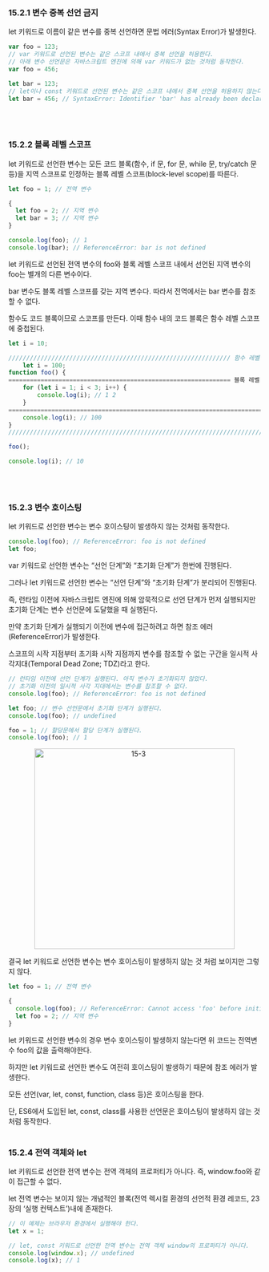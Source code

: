 ### 15.2.1 변수 중복 선언 금지

let 키워드로 이름이 같은 변수를 중복 선언하면 문법 에러(Syntax Error)가 발생한다.

```jsx
var foo = 123;
// var 키워드로 선언된 변수는 같은 스코프 내에서 중복 선언을 허용한다.
// 아래 변수 선언문은 자바스크립트 엔진에 의해 var 키워드가 없는 것처럼 동작한다.
var foo = 456;

let bar = 123;
// let이나 const 키워드로 선언된 변수는 같은 스코프 내에서 중복 선언을 허용하지 않는다.
let bar = 456; // SyntaxError: Identifier 'bar' has already been declared
```
<br><br>

### 15.2.2 블록 레벨 스코프

let 키워드로 선언한 변수는 모든 코드 블록(함수, if 문, for 문, while 문, try/catch 문 등)을 지역 스코프로 인정하는 블록 레벨 스코프(block-level scope)를 따른다.

```jsx
let foo = 1; // 전역 변수

{
  let foo = 2; // 지역 변수
  let bar = 3; // 지역 변수
}

console.log(foo); // 1
console.log(bar); // ReferenceError: bar is not defined
```

let 키워드로 선언된 전역 변수의 foo와 블록 레벨 스코프 내에서 선언된 지역 변수의 foo는 별개의 다른 변수이다.

bar 변수도 블록 레벨 스코프를 갖는 지역 변수다. 따라서 전역에서는 bar 변수를 참조할 수 없다.

함수도 코드 블록이므로 스코프를 만든다. 이때 함수 내의 코드 블록은 함수 레벨 스코프에 중첩된다.

```jsx
let i = 10;

////////////////////////////////////////////////////////////// 함수 레벨 스코프
	let i = 100;
function foo() { 
============================================================== 블록 레벨 스코프	
	for (let i = 1; i < 3; i++) {
		console.log(i); // 1 2
	}
===========================================================================	
	console.log(i); // 100
} 
////////////////////////////////////////////////////////////////////////////

foo();

console.log(i); // 10
```
<br><br>

### 15.2.3 변수 호이스팅

let 키워드로 선언한 변수는 변수 호이스팅이 발생하지 않는 것처럼 동작한다.

```jsx
console.log(foo); // ReferenceError: foo is not defined
let foo;
```

var 키워드로 선언한 변수는 “선언 단계”와 “초기화 단계”가 한번에 진행된다. 

그러나 let 키워드로 선언한 변수는 “선언 단계”와 “초기화 단계”가 분리되어 진행된다.

즉, 런타임 이전에 자바스크립트 엔진에 의해 암묵적으로 선언 단계가 먼저 실행되지만 초기화 단계는 변수 선언문에 도달했을 때 실행된다. 

만약 초기화 단계가 실행되기 이전에 변수에 접근하려고 하면 참조 에러(ReferenceError)가 발생한다.

스코프의 시작 지점부터 초기화 시작 지점까지 변수를 참조할 수 없는 구간을 일시적 사각지대(Temporal Dead Zone; TDZ)라고 한다.

```jsx
// 런타임 이전에 선언 단계가 실행된다. 아직 변수가 초기화되지 않았다.
// 초기화 이전의 일시적 사각 지대에서는 변수를 참조할 수 없다.
console.log(foo); // ReferenceError: foo is not defined

let foo; // 변수 선언문에서 초기화 단계가 실행된다.
console.log(foo); // undefined

foo = 1; // 할당문에서 할당 단계가 실행된다.
console.log(foo); // 1
```

<div align=center><img width="400" alt="15-3" src="https://github.com/user-attachments/assets/4074e759-e6f9-461e-80c2-4be3fddf3f8f" /></div>


결국 let 키워드로 선언한 변수는 변수 호이스팅이 발생하지 않는 것 처럼 보이지만 그렇지 않다.

```jsx
let foo = 1; // 전역 변수

{
  console.log(foo); // ReferenceError: Cannot access 'foo' before initialization
  let foo = 2; // 지역 변수
}
```

let 키워드로 선언한 변수의 경우 변수 호이스팅이 발생하지 않는다면 위 코드는 전역변수 foo의 값을 출력해야한다.

하지만 let 키워드로 선언한 변수도 여전히 호이스팅이 발생하기 때문에 참조 에러가 발생한다.

모든 선언(var, let, const, function, class 등)은 호이스팅을 한다.

단, ES6에서 도입된 let, const, class를 사용한 선언문은 호이스팅이 발생하지 않는 것 처럼 동작한다.
<br><br>


### 15.2.4 전역 객체와 let

let 키워드로 선언한 전역 변수는 전역 객체의 프로퍼티가 아니다. 즉, window.foo와 같이 접근할 수 없다.

let 전역 변수는 보이지 않는 개념적인 블록(전역 렉시컬 환경의 선언적 환경 레코드, 23장의 ‘실행 컨텍스트’)내에 존재한다.

```jsx
// 이 예제는 브라우저 환경에서 실행해야 한다.
let x = 1;

// let, const 키워드로 선언한 전역 변수는 전역 객체 window의 프로퍼티가 아니다.
console.log(window.x); // undefined
console.log(x); // 1
```
